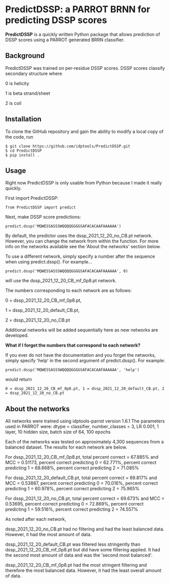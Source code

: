 # PredictDSSP: a PARROT BRNN for predicting DSSP scores

**PredictDSSP** is a quickly written Python package that allows prediction of DSSP scores using a PARROT generated BRRN classifier. 


## Background

PredictDSSP was trained on per-residue DSSP scores. DSSP scores classify secondary structure where 

 0 is helicity

 1 is beta strand/sheet

 2 is coil

## Installation

To clone the GitHub repository and gain the ability to modify a local copy of the code, run

	$ git clone https://github.com/idptools/PredictDSSP.git
	$ cd PredictDSSP
	$ pip install .

## Usage

Right now PredictDSSP is only usable from Python because I made it really quickly. 

First import PredictDSSP:

	from PredictDSSP import predict

Next, make DSSP score predictions:

	predict.dssp('MQWESSASSSWQQQQGGGGSAFACACAAFAAAAAA')

By default, the predictor uses the dssp_2021_12_20_no_CB.pt network. However, you can change the network from within the function. For more info on the networks available see the 'About the networks' section below.

To use a different network, simply specify a number after the sequence when using predict.dssp(). For example...

	predict.dssp('MQWESSASSSWQQQQGGGGSAFACACAAFAAAAAA', 0)

will use the dssp_2021_12_20_CB_mf_0p8.pt network. 

The numbers corresponding to each network are as follows:

 0 = dssp_2021_12_20_CB_mf_0p8.pt, 

 1 = dssp_2021_12_20_default_CB.pt, 

 2 = dssp_2021_12_20_no_CB.pt

Additional networks will be added sequentially here as new networks are developed. 

**What if I forget the numbers that correspond to each network?**

If you ever do not have the documentation and you forget the networks, simply specify 'help' in the second argument of predict.dssp(). For example:

	predict.dssp('MQWESSASSSWQQQQGGGGSAFACACAAFAAAAAA', 'help')

would return

	0 = dssp_2021_12_20_CB_mf_0p8.pt, 1 = dssp_2021_12_20_default_CB.pt, 2 = dssp_2021_12_20_no_CB.pt


## About the networks

All networks were trained using idptools-parrot version 1.6.1
 The parameters used in PARROT were: dtype = classifier, number_classes = 3, LR 0.001, 1 layer, 10 hidden size, batch size of 64, 100 epochs

Each of the networks was tested on approximately 4,300 sequences from a balanced dataset. The results for each network are below.

For dssp_2021_12_20_CB_mf_0p8.pt, total percent correct = 67.885% and MCC = 0.51173,
percent correct predicting 0 = 62.771%, percent correct predicting 1 = 68.668%, percent correct predicting 2 = 71.085%

For dssp_2021_12_20_default_CB.pt, total percent correct = 69.817% and MCC = 0.53887,
percent correct predicting 0 = 70.016%, percent correct predicting 1 = 60.978%, percent correct predicting 2 = 75.965%
 
For dssp_2021_12_20_no_CB.pt, total percent correct = 69.673% and MCC = 0.53695,
percent correct predicting 0 = 72.869%, percent correct predicting 1 = 59.516%, percent correct predicting 2 = 74.557%
 

As noted after each network, 
 
 dssp_2021_12_20_no_CB.pt had no filtering and had the least balanced data. However, it had the most amount of data. 
 
 dssp_2021_12_20_default_CB.pt was filtered less stringently than dssp_2021_12_20_CB_mf_0p8.pt but did have some filtering applied. It had the second most amount of data and was the 'second most balanced'.
 
 dssp_2021_12_20_CB_mf_0p8.pt had the most stringent filtering and therefore the most balanced data. However, it had the least overall amount of data.



